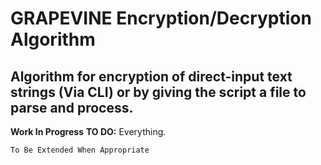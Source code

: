 # GRAPEVINE Encryption/Decryption Algorithm

## Algorithm for encryption of direct-input text strings (Via CLI) or by giving the script a file to parse and process. 

**Work In Progress**
**TO DO:** Everything. 

`To Be Extended When Appropriate`
